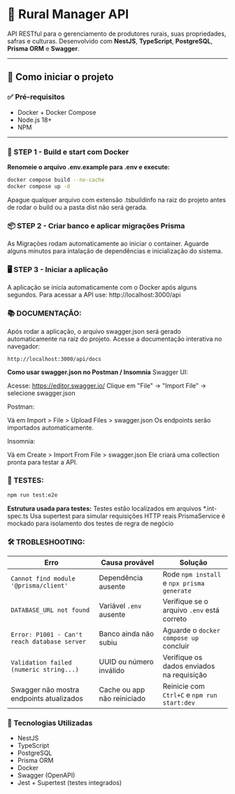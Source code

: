 # 🌾 Rural Manager API

API RESTful para o gerenciamento de produtores rurais, suas propriedades, safras e culturas. Desenvolvido com **NestJS**, **TypeScript**, **PostgreSQL**, **Prisma ORM** e **Swagger**.

---

## 🚀 Como iniciar o projeto

### ✅ Pré-requisitos
- Docker + Docker Compose
- Node.js 18+
- NPM

---

### 🧱 STEP 1 - Build e start com Docker

**Renomeie o arquivo .env.example para .env e execute:**

```bash
docker compose build --no-cache
docker compose up -d
```
Apague qualquer arquivo com extensão .tsbuildinfo na raiz do projeto antes de rodar o build ou a pasta dist não será gerada.

### 📦 STEP 2 - Criar banco e aplicar migrações Prisma

As Migrações rodam automaticamente ao iniciar o container. Aguarde alguns minutos para intalação de dependências e inicialização do sistema.

### 🖥️ STEP 3 - Iniciar a aplicação
A aplicação se inicia automaticamente com o Docker após alguns segundos. Para acessar a API use: http://localhost:3000/api

### 📚 DOCUMENTAÇÃO:
Após rodar a aplicação, o arquivo swagger.json será gerado automaticamente na raiz do projeto. Acesse a documentação interativa no navegador:
```bash
http://localhost:3000/api/docs
```

**Como usar swagger.json no Postman / Insomnia**
Swagger UI:

Acesse: https://editor.swagger.io/
Clique em "File" → "Import File" → selecione swagger.json

Postman:

Vá em Import > File > Upload Files > swagger.json
Os endpoints serão importados automaticamente.

Insomnia:

Vá em Create > Import From File > swagger.json
Ele criará uma collection pronta para testar a API.

### 🧪 TESTES:

```bash
npm run test:e2e
```
**Estrutura usada para testes:**
Testes estão localizados em arquivos *.int-spec.ts
Usa supertest para simular requisições HTTP reais
PrismaService é mockado para isolamento dos testes de regra de negócio

### 🛠️ TROBLESHOOTING:
| Erro                                         | Causa provável                   | Solução                                                        |
|----------------------------------------------|----------------------------------|----------------------------------------------------------------|
| `Cannot find module '@prisma/client'`        | Dependência ausente              | Rode `npm install` e `npx prisma generate`                     |
| `DATABASE_URL not found`                     | Variável `.env` ausente          | Verifique se o arquivo `.env` está correto                     |
| `Error: P1001 - Can't reach database server` | Banco ainda não subiu            | Aguarde o `docker compose up` concluir                         |
| `Validation failed (numeric string...)`      | UUID ou número inválido          | Verifique os dados enviados na requisição                      |
| Swagger não mostra endpoints atualizados     | Cache ou app não reiniciado      | Reinicie com `Ctrl+C` e `npm run start:dev`                    |


### 📘 Tecnologias Utilizadas
- NestJS
- TypeScript
- PostgreSQL
- Prisma ORM
- Docker
- Swagger (OpenAPI)
- Jest + Supertest (testes integrados)
